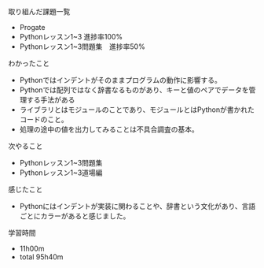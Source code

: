 取り組んだ課題一覧
* Progate
 * Pythonレッスン1~3 進捗率100%
 * Pythonレッスン1~3問題集　進捗率50%

わかったこと
* Pythonではインデントがそのままプログラムの動作に影響する。
* Pythonでは配列ではなく辞書なるものがあり、キーと値のペアでデータを管理する手法がある
* ライブラリとはモジュールのことであり、モジュールとはPythonが書かれたコードのこと。
* 処理の途中の値を出力してみることは不具合調査の基本。

次やること
* Pythonレッスン1~3問題集
* Pythonレッスン1~3道場編

感じたこと
* Pythonにはインデントが実装に関わることや、辞書という文化があり、言語ごとにカラーがあると感じました。

学習時間
* 11h00m
 * total 95h40m
